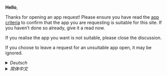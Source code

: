 **Hello**,

Thanks for opening an app request! Please ensure you have read the [app criteria](https://github.com/ImranR98/apps.obtainium.imranr.dev/blob/main/APP_CRITERIA.md) to confirm that the app you are requesting is suitable for this site. If you haven’t done so already, give it a read now.

If you realise the app you want is not suitable, please close the discussion.

If you choose to leave a request for an unsuitable app open, it may be ignored.

<details>
<summary><i>Deutsch</i></summary>

**Hallo**,

vielen Dank, dass Sie eine App-Anfrage gestellt haben! Bitte vergewissern Sie sich, dass Sie die [App-Kriterien](https://github.com/ImranR98/apps.obtainium.imranr.dev/blob/main/APP_CRITERIA.md) gelesen haben, um die Eignung der von Ihnen angefragten App-Konfiguration für diese Website zu überprüfen. Falls Sie dies noch nicht getan haben, lesen Sie bitte die Kriterien jetzt sorgfältig durch.

Wenn Sie feststellen, dass die von Ihnen gewünschte App nicht geeignet ist, schließen Sie bitte die Diskussion.

Wenn Sie eine Anfrage für eine ungeeignete App offen lassen, wird sie ignoriert werden.
</details>

<details>
<summary><i>简体中文</i></summary>

**您好**,

感谢您提出应用程序申请！请确保您已阅读[应用程序标准](https://github.com/ImranR98/apps.obtainium.imranr.dev/blob/main/APP_CRITERIA.md)，以确认您申请的应用程序符合本网站要求。如果您尚未阅读，请即刻阅读。

如果您意识到您提出的应用程序不符合上述标准，请关闭此话题。

如果您提出的应用程序不符合标准，此申请可能会被忽略。
</details>